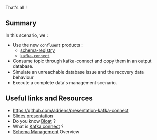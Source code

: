 That's all !

## Summary

In this scenario, we :

* Use the new `confluent` products :
  * [schema-registry](https://docs.confluent.io/platform/current/schema-registry/index.html)
  * [`kafka-connect`](https://docs.confluent.io/platform/current/connect/index.html)
* Consume topic through kafka-connect and copy them in an output database.
* Simulate an unreachable database issue and the recovery data behaviour
* Execute a complete data's management scenario.

## Useful links and Resources

* <https://github.com/adriens/presentation-kafka-connect>
* [Slides presentation](https://adriens.github.io/presentation-kafka-connect/)
* Do you know [Bloat](https://www.katacoda.com/glialabs/courses/postgresql/purge-partitions) ?
* What is [Kafka connect](https://docs.confluent.io/platform/current/connect/index.html) ?
* [Schema Management](https://docs.confluent.io/platform/current/schema-registry/index.html) Overview
